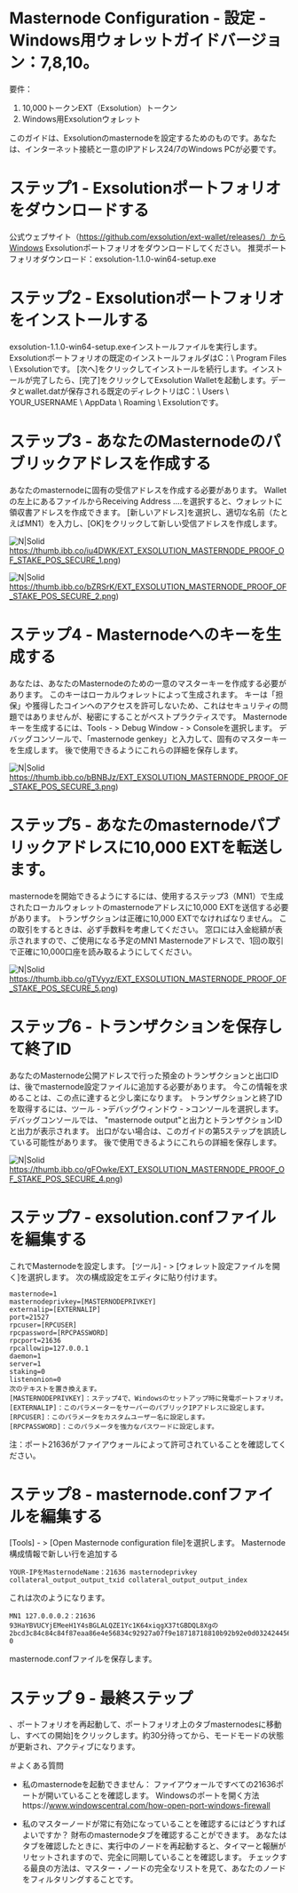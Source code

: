# Masternode Configuration - 設定 - Windows用ウォレットガイドバージョン：7,8,10。
要件：
1. 10,000トークンEXT（Exsolution）トークン
2. Windows用Exsolutionウォレット


このガイドは、Exsolutionのmasternodeを設定するためのものです。あなたは、インターネット接続と一意のIPアドレス24/7のWindows PCが必要です。

# ステップ1 - Exsolutionポートフォリオをダウンロードする
公式ウェブサイト（https://github.com/exsolution/ext-wallet/releases/）からWindows Exsolutionポートフォリオをダウンロードしてください。
推奨ポートフォリオダウンロード：exsolution-1.1.0-win64-setup.exe

# ステップ2 - Exsolutionポートフォリオをインストールする
exsolution-1.1.0-win64-setup.exeインストールファイルを実行します。 Exsolutionポートフォリオの既定のインストールフォルダはC：\ Program Files \ Exsolutionです。 [次へ]をクリックしてインストールを続行します。インストールが完了したら、[完了]をクリックしてExsolution Walletを起動します。データとwallet.datが保存される既定のディレクトリはC：\ Users \ YOUR_USERNAME \ AppData \ Roaming \ Exsolutionです。

# ステップ3 - あなたのMasternodeのパブリックアドレスを作成する
あなたのmasternodeに固有の受信アドレスを作成する必要があります。 Walletの左上にあるファイルからReceiving Address ....を選択すると、ウォレットに領収書アドレスを作成できます。 [新しいアドレス]を選択し、適切な名前（たとえばMN1）を入力し、[OK]をクリックして新しい受信アドレスを作成します。

![N|Solid](https://thumb.ibb.co/iu4DWK/EXT_EXSOLUTION_MASTERNODE_PROOF_OF_STAKE_POS_SECURE_1.png) https://thumb.ibb.co/iu4DWK/EXT_EXSOLUTION_MASTERNODE_PROOF_OF_STAKE_POS_SECURE_1.png)

![N|Solid](https://thumb.ibb.co/bZRSrK/EXT_EXSOLUTION_MASTERNODE_PROOF_OF_STAKE_POS_SECURE_2.png) https://thumb.ibb.co/bZRSrK/EXT_EXSOLUTION_MASTERNODE_PROOF_OF_STAKE_POS_SECURE_2.png)


# ステップ4 - Masternodeへのキーを生成する
あなたは、あなたのMasternodeのための一意のマスターキーを作成する必要があります。 このキーはローカルウォレットによって生成されます。 キーは「担保」や獲得したコインへのアクセスを許可しないため、これはセキュリティの問題ではありませんが、秘密にすることがベストプラクティスです。
Masternodeキーを生成するには、Tools - > Debug Window - > Consoleを選択します。
デバッグコンソールで、「masternode genkey」と入力して、固有のマスターキーを生成します。 後で使用できるようにこれらの詳細を保存します。

![N|Solid](https://thumb.ibb.co/bBNBJz/EXT_EXSOLUTION_MASTERNODE_PROOF_OF_STAKE_POS_SECURE_3.png) https://thumb.ibb.co/bBNBJz/EXT_EXSOLUTION_MASTERNODE_PROOF_OF_STAKE_POS_SECURE_3.png)

# ステップ5 - あなたのmasternodeパブリックアドレスに10,000 EXTを転送します。
masternodeを開始できるようにするには、使用するステップ3（MN1）で生成されたローカルウォレットのmasternodeアドレスに10,000 EXTを送信する必要があります。 トランザクションは正確に10,000 EXTでなければなりません。 この取引をするときは、必ず手数料を考慮してください。 窓口には入金総額が表示されますので、ご使用になる予定のMN1 Masternodeアドレスで、1回の取引で正確に10,000口座を読み取るようにしてください。
 
 ![N|Solid](https://thumb.ibb.co/gTVyyz/EXT_EXSOLUTION_MASTERNODE_PROOF_OF_STAKE_POS_SECURE_5.png) https://thumb.ibb.co/gTVyyz/EXT_EXSOLUTION_MASTERNODE_PROOF_OF_STAKE_POS_SECURE_5.png)
 
# ステップ6 - トランザクションを保存して終了ID
あなたのMasternode公開アドレスで行った預金のトランザクションと出口IDは、後でmasternode設定ファイルに追加する必要があります。 今この情報を求めることは、この点に達すると少し楽になります。 トランザクションと終了IDを取得するには、ツール - >デバッグウィンドウ - >コンソールを選択します。 デバッグコンソールでは、 "masternode output"と出力とトランザクションIDと出力が表示されます。 出口がない場合は、このガイドの第5ステップを誤読している可能性があります。 後で使用できるようにこれらの詳細を保存します。
 
 ![N|Solid](https://thumb.ibb.co/gFOwke/EXT_EXSOLUTION_MASTERNODE_PROOF_OF_STAKE_POS_SECURE_.png) https://thumb.ibb.co/gFOwke/EXT_EXSOLUTION_MASTERNODE_PROOF_OF_STAKE_POS_SECURE_4.png)
 
# ステップ7 - exsolution.confファイルを編集する
これでMasternodeを設定します。 [ツール] - > [ウォレット設定ファイルを開く]を選択します。
次の構成設定をエディタに貼り付けます。
```
masternode=1 
masternodeprivkey=[MASTERNODEPRIVKEY]
externalip=[EXTERNALIP]
port=21527
rpcuser=[RPCUSER] 
rpcpassword=[RPCPASSWORD]  
rpcport=21636
rpcallowip=127.0.0.1  
daemon=1  
server=1  
staking=0  
listenonion=0
次のテキストを置き換えます。
[MASTERNODEPRIVKEY]：ステップ4で、Windowsのセットアップ時に発電ポートフォリオ。
[EXTERNALIP]：このパラメーターをサーバーのパブリックIPアドレスに設定します。
[RPCUSER]：このパラメータをカスタムユーザー名に設定します。
[RPCPASSWORD]：このパラメータを強力なパスワードに設定します。
```

注：ポート21636がファイアウォールによって許可されていることを確認してください。

# ステップ8 - masternode.confファイルを編集する
[Tools] - > [Open Masternode configuration file]を選択します。
Masternode構成情報で新しい行を追加する
```
YOUR-IPをMasternodeName：21636 masternodeprivkey collateral_output_output_txid collateral_output_output_index
```
これは次のようになります。
```
MN1 127.0.0.0.2：21636 93HaYBVUCYjEMeeH1Y4sBGLALQZE1Yc1K64xiqgX37tGBDQL8Xgの2bcd3c84c84c84f87eaa86e4e56834c92927a07f9e18718718810b92b92e0d032424456a67a67c 0
```
masternode.confファイルを保存します。

# ステップ 9 - 最終ステップ
、ポートフォリオを再起動して、ポートフォリオ上のタブmasternodesに移動し、すべての開始]をクリックします。約30分待ってから、モードモードの状態が更新され、アクティブになります。


＃よくある質問
- 私のmasternodeを起動できません：
ファイアウォールですべての21636ポートが開いていることを確認します。
Windowsのポートを開く方法https://www.windowscentral.com/how-open-port-windows-firewall

- 私のマスターノードが常に有効になっていることを確認するにはどうすればよいですか？
財布のmasternodeタブを確認することができます。
あなたはタブを確認したときに、実行中のノードを再起動すると、タイマーと報酬がリセットされますので、完全に同期していることを確認します。
チェックする最良の方法は、マスター・ノードの完全なリストを見て、あなたのノードをフィルタリングすることです。

